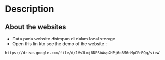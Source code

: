 # Description
## **About the websites**
- Data pada website disimpan di dalam local storage
- Open this lin kto see the demo of the website :
```html
https://drive.google.com/file/d/1VvJLmj8DPSbAwp2HPj6o8M6nMpCErPQq/view?usp=sharing
```
